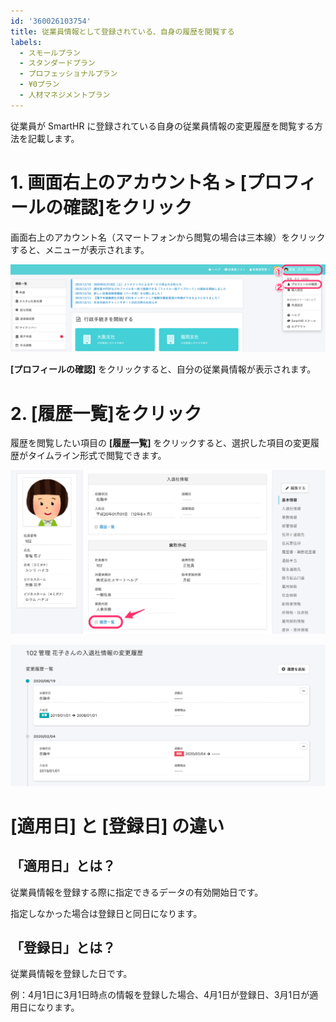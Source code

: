 ```yaml
---
id: '360026103754'
title: 従業員情報として登録されている、自身の履歴を閲覧する
labels:
  - スモールプラン
  - スタンダードプラン
  - プロフェッショナルプラン
  - ¥0プラン
  - 人材マネジメントプラン
---
```

従業員が SmartHR に登録されている自身の従業員情報の変更履歴を閲覧する方法を記載します。

# 1\. 画面右上のアカウント名 > \[プロフィールの確認\]をクリック

画面右上のアカウント名（スマートフォンから閲覧の場合は三本線）をクリックすると、メニューが表示されます。

![image.png](./image.png)

**\[プロフィールの確認\]** をクリックすると、自分の従業員情報が表示されます。

# 2\. \[履歴一覧\]をクリック

履歴を閲覧したい項目の **\[履歴一覧\]** をクリックすると、選択した項目の変更履歴がタイムライン形式で閲覧できます。

![_____________SmartHR____________.png](./_____________SmartHR____________.png)

![102______________________SmartHR____________.png](./102______________________SmartHR____________.png)

# \[適用日\] と \[登録日\] の違い

## 「適用日」とは？

従業員情報を登録する際に指定できるデータの有効開始日です。

指定しなかった場合は登録日と同日になります。

## 「登録日」とは？

従業員情報を登録した日です。

例：4月1日に3月1日時点の情報を登録した場合、4月1日が登録日、3月1日が適用日になります。
